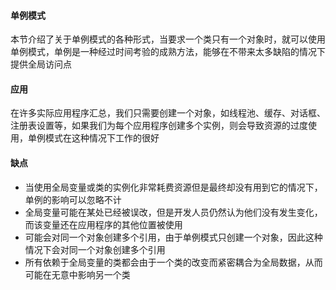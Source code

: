 #### 单例模式

本节介绍了关于单例模式的各种形式，当要求一个类只有一个对象时，就可以使用单例模式，单例是一种经过时间考验的成熟方法，能够在不带来太多缺陷的情况下提供全局访问点

#### 应用

在许多实际应用程序汇总，我们只需要创建一个对象，如线程池、缓存、对话框、注册表设置等，如果我们为每个应用程序创建多个实例，则会导致资源的过度使用，单例模式在这种情况下工作的很好

#### 缺点

* 当使用全局变量或类的实例化非常耗费资源但是最终却没有用到它的情况下，单例的影响可以忽略不计
* 全局变量可能在某处已经被误改，但是开发人员仍然认为他们没有发生变化，而该变量还在应用程序的其他位置被使用
* 可能会对同一个对象创建多个引用，由于单例模式只创建一个对象，因此这种情况下会对同一个对象创建多个引用
* 所有依赖于全局变量的类都会由于一个类的改变而紧密耦合为全局数据，从而可能在无意中影响另一个类